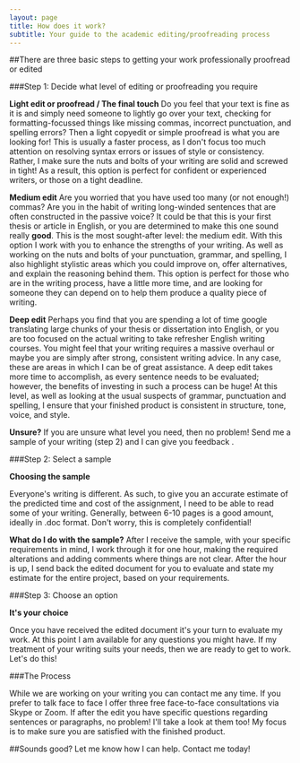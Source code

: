 ```yaml
---
layout: page
title: How does it work?
subtitle: Your guide to the academic editing/proofreading process
---
```


##There are three basic steps to getting your work professionally proofread or edited

###Step 1: Decide what level of editing or proofreading you require

**Light edit or proofread / The final touch**
Do you feel that your text is fine as it is and simply need someone to lightly go over your text, checking for formatting-focussed things like missing commas, incorrect punctuation, and spelling errors? Then a light copyedit or simple proofread is what you are looking for! This is usually a faster process, as I don't focus too much attention on resolving syntax errors or issues of style or consistency. Rather, I make sure the nuts and bolts of your writing are solid and screwed in tight! As a result, this option is perfect for confident or experienced writers, or those on a tight deadline.

**Medium edit**
Are you worried that you have used too many (or not enough!) commas? Are you in the habit of writing long-winded sentences that are often constructed in the passive voice? It could be that this is your first thesis or article in English, or you are determined to make this one sound really **good**. This is the most sought-after level: the medium edit. With this option I work with you to enhance the strengths of your writing. As well as working on the nuts and bolts of your punctuation, grammar, and spelling, I also highlight stylistic areas which you could improve on, offer alternatives, and explain the reasoning behind them. This option is perfect for those who are in the writing process, have a little more time, and are looking for someone they can depend on to help them produce a quality piece of writing.

**Deep edit**
Perhaps you find that you are spending a lot of time google translating large chunks of your thesis or dissertation into English, or you are too focused on the actual writing to take refresher English writing courses. You might feel that your writing requires a massive overhaul or maybe you are simply after strong, consistent writing advice. In any case, these are areas in which I can be of great assistance. A deep edit takes more time to accomplish, as every sentence needs to be evaluated; however, the benefits of investing in such a process can be huge! At this level, as well as looking at the usual suspects of grammar, punctuation and spelling, I ensure that your finished product is consistent in structure, tone, voice, and style.

**Unsure?**
If you are unsure what level you need, then no problem! Send me a sample of your writing (step 2) and I can give you feedback .

###Step 2: Select a sample

**Choosing the sample**

Everyone's writing is different. As such, to give you an accurate estimate of the predicted time and cost of the assignment, I need to be able to read some of your writing. Generally, between 6-10 pages is a good amount, ideally in .doc format. Don't worry, this is completely confidential!

**What do I do with the sample?**
After I receive the sample, with your specific requirements in mind, I work through it for one hour, making the required alterations and adding comments where things are not clear. After the hour is up, I send back the edited document for you to evaluate and state my estimate for the entire project, based on your requirements.

###Step 3: Choose an option

**It's your choice**

Once you have received the edited document it's your turn to evaluate my work. At this point I am available for any questions you might have. If my treatment of your writing suits your needs, then we are ready to get to work. Let's do this!

###The Process

While we are working on your writing you can contact me any time. If you prefer to talk face to face I offer three free face-to-face consultations via Skype or Zoom. If after the edit you have specific questions regarding sentences or paragraphs, no problem! I'll take a look at them too! My focus is to make sure you are satisfied with the finished product.

##Sounds good? Let me know how I can help. Contact me today!







